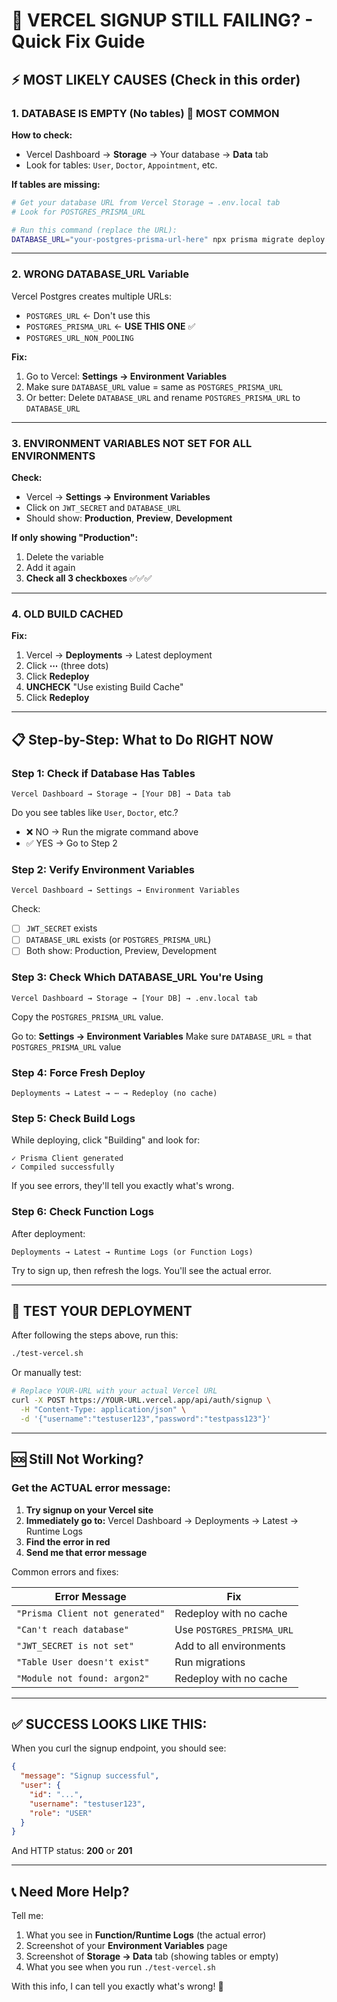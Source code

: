 # 🚨 VERCEL SIGNUP STILL FAILING? - Quick Fix Guide

## ⚡ MOST LIKELY CAUSES (Check in this order)

### 1. DATABASE IS EMPTY (No tables) 🔴 MOST COMMON

**How to check:**
- Vercel Dashboard → **Storage** → Your database → **Data** tab
- Look for tables: `User`, `Doctor`, `Appointment`, etc.

**If tables are missing:**
```bash
# Get your database URL from Vercel Storage → .env.local tab
# Look for POSTGRES_PRISMA_URL

# Run this command (replace the URL):
DATABASE_URL="your-postgres-prisma-url-here" npx prisma migrate deploy
```

---

### 2. WRONG DATABASE_URL Variable

Vercel Postgres creates multiple URLs:
- `POSTGRES_URL` ← Don't use this
- `POSTGRES_PRISMA_URL` ← **USE THIS ONE** ✅
- `POSTGRES_URL_NON_POOLING`

**Fix:**
1. Go to Vercel: **Settings → Environment Variables**
2. Make sure `DATABASE_URL` value = same as `POSTGRES_PRISMA_URL`
3. Or better: Delete `DATABASE_URL` and rename `POSTGRES_PRISMA_URL` to `DATABASE_URL`

---

### 3. ENVIRONMENT VARIABLES NOT SET FOR ALL ENVIRONMENTS

**Check:**
- Vercel → **Settings → Environment Variables**
- Click on `JWT_SECRET` and `DATABASE_URL`
- Should show: **Production**, **Preview**, **Development**

**If only showing "Production":**
1. Delete the variable
2. Add it again
3. **Check all 3 checkboxes** ✅✅✅

---

### 4. OLD BUILD CACHED

**Fix:**
1. Vercel → **Deployments** → Latest deployment
2. Click **⋯** (three dots)
3. Click **Redeploy**
4. **UNCHECK** "Use existing Build Cache"
5. Click **Redeploy**

---

## 📋 Step-by-Step: What to Do RIGHT NOW

### Step 1: Check if Database Has Tables
```
Vercel Dashboard → Storage → [Your DB] → Data tab
```
Do you see tables like `User`, `Doctor`, etc.?
- ❌ NO → Run the migrate command above
- ✅ YES → Go to Step 2

### Step 2: Verify Environment Variables
```
Vercel Dashboard → Settings → Environment Variables
```
Check:
- [ ] `JWT_SECRET` exists
- [ ] `DATABASE_URL` exists (or `POSTGRES_PRISMA_URL`)
- [ ] Both show: Production, Preview, Development

### Step 3: Check Which DATABASE_URL You're Using
```
Vercel Dashboard → Storage → [Your DB] → .env.local tab
```
Copy the `POSTGRES_PRISMA_URL` value.

Go to: **Settings → Environment Variables**
Make sure `DATABASE_URL` = that `POSTGRES_PRISMA_URL` value

### Step 4: Force Fresh Deploy
```
Deployments → Latest → ⋯ → Redeploy (no cache)
```

### Step 5: Check Build Logs
While deploying, click "Building" and look for:
```
✓ Prisma Client generated
✓ Compiled successfully
```

If you see errors, they'll tell you exactly what's wrong.

### Step 6: Check Function Logs
After deployment:
```
Deployments → Latest → Runtime Logs (or Function Logs)
```

Try to sign up, then refresh the logs. You'll see the actual error.

---

## 🧪 TEST YOUR DEPLOYMENT

After following the steps above, run this:

```bash
./test-vercel.sh
```

Or manually test:
```bash
# Replace YOUR-URL with your actual Vercel URL
curl -X POST https://YOUR-URL.vercel.app/api/auth/signup \
  -H "Content-Type: application/json" \
  -d '{"username":"testuser123","password":"testpass123"}'
```

---

## 🆘 Still Not Working?

### Get the ACTUAL error message:

1. **Try signup on your Vercel site**
2. **Immediately go to:** Vercel Dashboard → Deployments → Latest → Runtime Logs
3. **Find the error in red**
4. **Send me that error message**

Common errors and fixes:

| Error Message | Fix |
|---------------|-----|
| `"Prisma Client not generated"` | Redeploy with no cache |
| `"Can't reach database"` | Use `POSTGRES_PRISMA_URL` |
| `"JWT_SECRET is not set"` | Add to all environments |
| `"Table User doesn't exist"` | Run migrations |
| `"Module not found: argon2"` | Redeploy with no cache |

---

## ✅ SUCCESS LOOKS LIKE THIS:

When you curl the signup endpoint, you should see:
```json
{
  "message": "Signup successful",
  "user": {
    "id": "...",
    "username": "testuser123",
    "role": "USER"
  }
}
```

And HTTP status: **200** or **201**

---

## 📞 Need More Help?

Tell me:
1. What you see in **Function/Runtime Logs** (the actual error)
2. Screenshot of your **Environment Variables** page
3. Screenshot of **Storage → Data** tab (showing tables or empty)
4. What you see when you run `./test-vercel.sh`

With this info, I can tell you exactly what's wrong! 🎯
